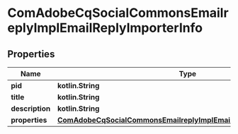 
# ComAdobeCqSocialCommonsEmailreplyImplEmailReplyImporterInfo

## Properties
Name | Type | Description | Notes
------------ | ------------- | ------------- | -------------
**pid** | **kotlin.String** |  |  [optional]
**title** | **kotlin.String** |  |  [optional]
**description** | **kotlin.String** |  |  [optional]
**properties** | [**ComAdobeCqSocialCommonsEmailreplyImplEmailReplyImporterProperties**](ComAdobeCqSocialCommonsEmailreplyImplEmailReplyImporterProperties.md) |  |  [optional]



